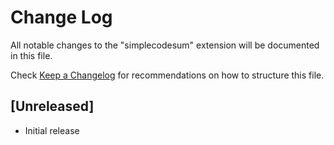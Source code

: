 # Change Log

All notable changes to the "simplecodesum" extension will be documented in this file.

Check [Keep a Changelog](http://keepachangelog.com/) for recommendations on how to structure this file.

## [Unreleased]

- Initial release